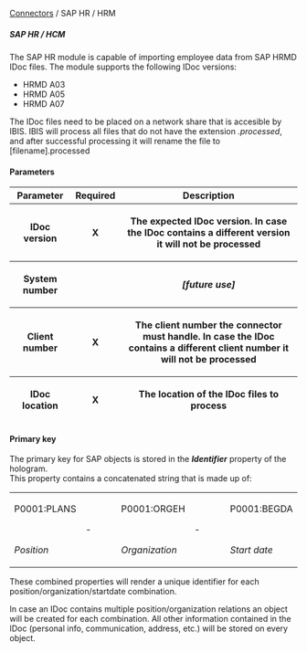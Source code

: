 <a href="javascript:void(0)" class="help-trigger"
data-helpkey="SysPage_Connector">Connectors</a> / SAP HR / HRM

##### SAP HR / HCM

The SAP HR module is capable of importing employee data from SAP HRMD
IDoc files. The module supports the following IDoc versions:

-   HRMD A03
-   HRMD A05
-   HRMD A07

The IDoc files need to be placed on a network share that is accesible by
IBIS. IBIS will process all files that do not have the extension
*.processed*, and after successful processing it will rename the file to
\[filename\].processed

#### Parameters

<table class="table table-bordered">
<thead class="thead-light">
<tr class="header">
<th>Parameter</th>
<th class="text-center">Required</th>
<th>Description</th>
</tr>
<tr class="odd">
<th><p>IDoc version</p></th>
<th><p><strong>X</strong></p></th>
<th><p>The expected IDoc version. In case the IDoc contains a different
version it will not be processed</p></th>
</tr>
<tr class="header">
<th><p>System number</p></th>
<th><p><strong> </strong></p></th>
<th><p><em>[future use]</em></p></th>
</tr>
<tr class="odd">
<th><p>Client number</p></th>
<th><p><strong>X</strong></p></th>
<th><p>The client number the connector must handle. In case the IDoc
contains a different client number it will not be processed</p></th>
</tr>
<tr class="header">
<th><p>IDoc location</p></th>
<th><p><strong>X</strong></p></th>
<th><p>The location of the IDoc files to process</p></th>
</tr>
</thead>
&#10;</table>

#### Primary key

The primary key for SAP objects is stored in the ***Identifier***
property of the hologram.  
This property contains a concatenated string that is made up of:

<table class="table table-bordered">
<colgroup>
<col style="width: 20%" />
<col style="width: 20%" />
<col style="width: 20%" />
<col style="width: 20%" />
<col style="width: 20%" />
</colgroup>
<tbody>
<tr class="odd">
<td><p>P0001:PLANS</p>
<p> </p>
<p><em>Position</em></p></td>
<td width="16"><p>-</p></td>
<td><p>P0001:ORGEH</p>
<p> </p>
<p><em>Organization</em></p></td>
<td><p>-</p></td>
<td><p>P0001:BEGDA</p>
<p> </p>
<p><em>Start date</em></p></td>
</tr>
</tbody>
</table>

These combined properties will render a unique identifier for each
position/organization/startdate combination.  
  
In case an IDoc contains multiple position/organization relations an
object will be created for each combination. All other information
contained in the IDoc (personal info, communication, address, etc.) will
be stored on every object.
